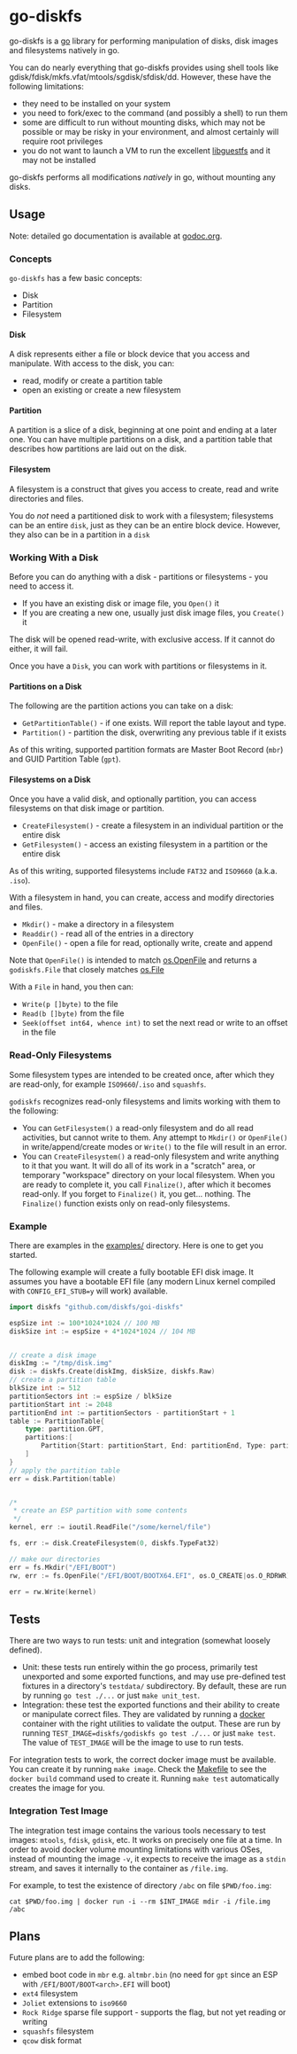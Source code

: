 # go-diskfs
go-diskfs is a [go](https://golang.org) library for performing manipulation of disks, disk images and filesystems natively in go.

You can do nearly everything that go-diskfs provides using shell tools like gdisk/fdisk/mkfs.vfat/mtools/sgdisk/sfdisk/dd. However, these have the following limitations:

* they need to be installed on your system
* you need to fork/exec to the command (and possibly a shell) to run them
* some are difficult to run without mounting disks, which may not be possible or may be risky in your environment, and almost certainly will require root privileges
* you do not want to launch a VM to run the excellent [libguestfs](https://libguestfs.org) and it may not be installed

go-diskfs performs all modifications _natively_ in go, without mounting any disks.

## Usage
Note: detailed go documentation is available at [godoc.org](https://godoc.org/github.com/diskfs/go-diskfs).

### Concepts
`go-diskfs` has a few basic concepts:

* Disk
* Partition
* Filesystem

#### Disk
A disk represents either a file or block device that you access and manipulate. With access to the disk, you can:

* read, modify or create a partition table
* open an existing or create a new filesystem

#### Partition
A partition is a slice of a disk, beginning at one point and ending at a later one. You can have multiple partitions on a disk, and a partition table that describes how partitions are laid out on the disk.

#### Filesystem
A filesystem is a construct that gives you access to create, read and write directories and files.

You do *not* need a partitioned disk to work with a filesystem; filesystems can be an entire `disk`, just as they can be an entire block device. However, they also can be in a partition in a `disk`

### Working With a Disk
Before you can do anything with a disk - partitions or filesystems - you need to access it.

* If you have an existing disk or image file, you `Open()` it
* If you are creating a new one, usually just disk image files, you `Create()` it

The disk will be opened read-write, with exclusive access. If it cannot do either, it will fail.

Once you have a `Disk`, you can work with partitions or filesystems in it.

#### Partitions on a Disk

The following are the partition actions you can take on a disk:

* `GetPartitionTable()` - if one exists. Will report the table layout and type.
* `Partition()` - partition the disk, overwriting any previous table if it exists

As of this writing, supported partition formats are Master Boot Record (`mbr`) and GUID Partition Table (`gpt`).

#### Filesystems on a Disk
Once you have a valid disk, and optionally partition, you can access filesystems on that disk image or partition.

* `CreateFilesystem()` - create a filesystem in an individual partition or the entire disk
* `GetFilesystem()` - access an existing filesystem in a partition or the entire disk

As of this writing, supported filesystems include `FAT32` and `ISO9660` (a.k.a. `.iso`).

With a filesystem in hand, you can create, access and modify directories and files.

* `Mkdir()` - make a directory in a filesystem
* `Readdir()` - read all of the entries in a directory
* `OpenFile()` - open a file for read, optionally write, create and append

Note that `OpenFile()` is intended to match [os.OpenFile](https://golang.org/pkg/os/#OpenFile) and returns a `godiskfs.File` that closely matches [os.File](https://golang.org/pkg/os/#File)

With a `File` in hand, you then can:

* `Write(p []byte)` to the file
* `Read(b []byte)` from the file
* `Seek(offset int64, whence int)` to set the next read or write to an offset in the file

### Read-Only Filesystems
Some filesystem types are intended to be created once, after which they are read-only, for example `ISO9660`/`.iso` and `squashfs`.

`godiskfs` recognizes read-only filesystems and limits working with them to the following:

* You can `GetFilesystem()` a read-only filesystem and do all read activities, but cannot write to them. Any attempt to `Mkdir()` or `OpenFile()` in write/append/create modes or `Write()` to the file will result in an error.
* You can `CreateFilesystem()` a read-only filesystem and write anything to it that you want. It will do all of its work in a "scratch" area, or temporary "workspace" directory on your local filesystem. When you are ready to complete it, you call `Finalize()`, after which it becomes read-only. If you forget to `Finalize()` it, you get... nothing. The `Finalize()` function exists only on read-only filesystems.

### Example

There are examples in the [examples/](./examples/) directory. Here is one to get you started.

The following example will create a fully bootable EFI disk image. It assumes you have a bootable EFI file (any modern Linux kernel compiled with `CONFIG_EFI_STUB=y` will work) available.

```go
import diskfs "github.com/diskfs/goi-diskfs"

espSize int := 100*1024*1024 // 100 MB
diskSize int := espSize + 4*1024*1024 // 104 MB


// create a disk image
diskImg := "/tmp/disk.img"
disk := diskfs.Create(diskImg, diskSize, diskfs.Raw)
// create a partition table
blkSize int := 512
partitionSectors int := espSize / blkSize
partitionStart int := 2048
partitionEnd int := partitionSectors - partitionStart + 1
table := PartitionTable{
	type: partition.GPT,
	partitions:[
		Partition{Start: partitionStart, End: partitionEnd, Type: partition.EFISystemPartition, Name: "EFI System"}
	]
}
// apply the partition table
err = disk.Partition(table)


/*
 * create an ESP partition with some contents
 */
kernel, err := ioutil.ReadFile("/some/kernel/file")

fs, err := disk.CreateFilesystem(0, diskfs.TypeFat32)

// make our directories
err = fs.Mkdir("/EFI/BOOT")
rw, err := fs.OpenFile("/EFI/BOOT/BOOTX64.EFI", os.O_CREATE|os.O_RDRWR)

err = rw.Write(kernel)

```

## Tests
There are two ways to run tests: unit and integration (somewhat loosely defined).

* Unit: these tests run entirely within the go process, primarily test unexported and some exported functions, and may use pre-defined test fixtures in a directory's `testdata/` subdirectory. By default, these are run by running `go test ./...` or just `make unit_test`.
* Integration: these test the exported functions and their ability to create or manipulate correct files. They are validated by running a [docker](https://docker.com) container with the right utilities to validate the output. These are run by running `TEST_IMAGE=diskfs/godiskfs go test ./...` or just `make test`. The value of `TEST_IMAGE` will be the image to use to run tests.

For integration tests to work, the correct docker image must be available. You can create it by running `make image`. Check the [Makefile](./Makefile) to see the `docker build` command used to create it. Running `make test` automatically creates the image for you.

### Integration Test Image
The integration test image contains the various tools necessary to test images: `mtools`, `fdisk`, `gdisk`, etc. It works on precisely one file at a time. In order to avoid docker volume mounting limitations with various OSes, instead of mounting the image `-v`, it expects to receive the image as a `stdin` stream, and saves it internally to the container as `/file.img`.

For example, to test the existence of directory `/abc` on file `$PWD/foo.img`:

```
cat $PWD/foo.img | docker run -i --rm $INT_IMAGE mdir -i /file.img /abc
```


## Plans
Future plans are to add the following:

* embed boot code in `mbr` e.g. `altmbr.bin` (no need for `gpt` since an ESP with `/EFI/BOOT/BOOT<arch>.EFI` will boot)
* `ext4` filesystem
* `Joliet` extensions to `iso9660`
* `Rock Ridge` sparse file support - supports the flag, but not yet reading or writing
* `squashfs` filesystem
* `qcow` disk format
